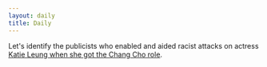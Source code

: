 ```yaml
---
layout: daily 
title: Daily
---
```


Let's identify the publicists who enabled and aided racist attacks on actress [Katie Leung when she got the Chang Cho role](https://t.co/hRIYJojakF).
